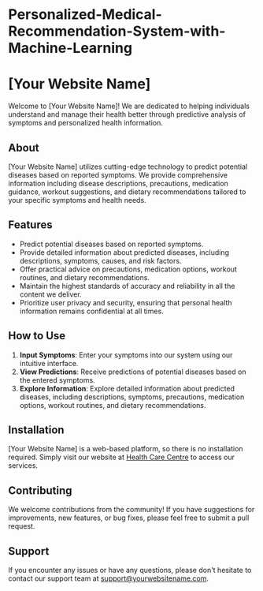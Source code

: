 # Personalized-Medical-Recommendation-System-with-Machine-Learning
# [Your Website Name]

Welcome to [Your Website Name]! We are dedicated to helping individuals understand and manage their health better through predictive analysis of symptoms and personalized health information.

## About

[Your Website Name] utilizes cutting-edge technology to predict potential diseases based on reported symptoms. We provide comprehensive information including disease descriptions, precautions, medication guidance, workout suggestions, and dietary recommendations tailored to your specific symptoms and health needs.

## Features

- Predict potential diseases based on reported symptoms.
- Provide detailed information about predicted diseases, including descriptions, symptoms, causes, and risk factors.
- Offer practical advice on precautions, medication options, workout routines, and dietary recommendations.
- Maintain the highest standards of accuracy and reliability in all the content we deliver.
- Prioritize user privacy and security, ensuring that personal health information remains confidential at all times.

## How to Use

1. **Input Symptoms**: Enter your symptoms into our system using our intuitive interface.
2. **View Predictions**: Receive predictions of potential diseases based on the entered symptoms.
3. **Explore Information**: Explore detailed information about predicted diseases, including descriptions, symptoms, precautions, medication options, workout routines, and dietary recommendations.

## Installation

[Your Website Name] is a web-based platform, so there is no installation required. Simply visit our website at [Health Care Centre](YourWebsiteURL.com) to access our services.

## Contributing

We welcome contributions from the community! If you have suggestions for improvements, new features, or bug fixes, please feel free to submit a pull request.

## Support

If you encounter any issues or have any questions, please don't hesitate to contact our support team at support@yourwebsitename.com.


